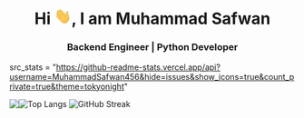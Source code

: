 <h1 align="center">Hi <img src="https://raw.githubusercontent.com/ABSphreak/ABSphreak/master/gifs/Hi.gif" width="30px">, I am Muhammad Safwan</h1>
<h3 align="center">Backend Engineer | Python Developer </h3>

src_stats = "https://github-readme-stats.vercel.app/api?username=MuhammadSafwan456&hide=issues&show_icons=true&count_private=true&theme=tokyonight"
<p><img align="left" src=src_stats/></p>


![Top Langs](https://github-readme-stats.vercel.app/api/top-langs/?username=MuhammadSafwan456&layout=compact&theme=tokyonight&&hide=jupyterNotebook)
![GitHub Streak](https://github-readme-streak-stats.herokuapp.com/?user=MuhammadSafwan456&theme=tokyonight)


<!--
**MuhammadSafwan456/MuhammadSafwan456** is a ✨ _special_ ✨ repository because its `README.md` (this file) appears on your GitHub profile.

Here are some ideas to get you started:

- 🔭 I’m currently working on ...
- 🌱 I’m currently learning ...
- 👯 I’m looking to collaborate on ...
- 🤔 I’m looking for help with ...
- 💬 Ask me about ...
- 📫 How to reach me: ...
- 😄 Pronouns: ...
- ⚡ Fun fact: ...
-->

